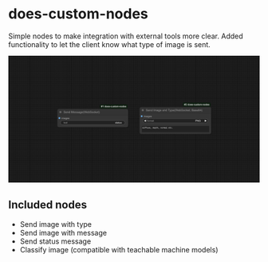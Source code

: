 ﻿# does-custom-nodes

Simple nodes to make integration with external tools more clear. Added functionality to let the client know what type of image is sent.

![Feature Image](docs/images/sample.png)

## Included nodes
- Send image with type
- Send image with message
- Send status message
- Classify image (compatible with teachable machine models)
